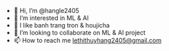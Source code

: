 - 👋 Hi, I’m @hangle2405
- 👀 I’m interested in ML & AI
- 🌱 I like banh trang tron & houjicha
- 💞️ I’m looking to collaborate on ML & AI project
- 📫 How to reach me lethithuyhang2405@gmail.com

<!---
hangle2405/hangle2405 is a ✨ special ✨ repository because its `README.md` (this file) appears on your GitHub profile.
You can click the Preview link to take a look at your changes.
--->

